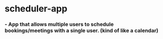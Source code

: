 # scheduler-app

### - App that allows multiple users to schedule bookings/meetings with a single user. (kind of like a calendar)